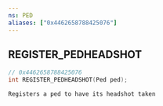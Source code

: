 ```yaml
---
ns: PED
aliases: ["0x4462658788425076"]
---
```

## REGISTER_PEDHEADSHOT

```c
// 0x4462658788425076
int REGISTER_PEDHEADSHOT(Ped ped);
```

```
Registers a ped to have its headshot taken
```
